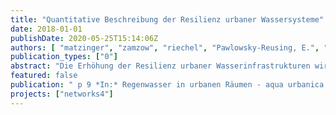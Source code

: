 ```yaml
---
title: "Quantitative Beschreibung der Resilienz urbaner Wassersysteme"
date: 2018-01-01
publishDate: 2020-05-25T15:14:06Z
authors: [ "matzinger", "zamzow", "riechel", "Pawlowsky-Reusing, E.", "rouault" ]
publication_types: ["0"]
abstract: "Die Erhöhung der Resilienz urbaner Wasserinfrastrukturen wird oft als wichtiges Ziel genannt. Eine Literaturstudie zeigt, dass dafür konkretisiert werden muss, um welche Infrastruktur es sich handelt, gegenüber welcher Störung sie resilient sein soll und an welcher Leistung sich die Resilienz zeigen soll. Hier wird darauf aufbauend ein quantitativer Ansatz der Resilienzmessung vorgeschlagen, der die Schwere des Leistungsausfalls gegenüber einem Grenzwert über die Zeit integriert und dieses Integral über das Zeitintervall und den gewählten Grenzwert normiert. Eine beispielhafte Anwendung für Stadtentwässerungsstrategien bei Starkregenereignissen zeigt, dass der vorgeschlagene Ansatz den Vorteil hat, dass Dauer und Ausmaß eines Leistungsausfalls in einem Resilienzwert berücksichtigt werden können. Zudem erlaubt der Ansatz eine Evaluation unterschiedlicher Störungen, beispielsweise durch Systemausfälle. Durch die Normierung wird ein Vergleich unterschiedlicher Leistungen von Wasserinfrastruktur ermöglicht. Allerdings ist die normierte Resilienz stark von der Wahl des Zeitintervalls und des festgelegten Grenzwertes abhängig und damit nicht ohne weiteres auf andere Systeme übertragbar."
featured: false
publication: " p 9 *In:* Regenwasser in urbanen Räumen - aqua urbanica trifft RegenwasserTage. Landau i. d. Pfalz, Germany. 18.-19. Juni 2018"
projects: ["networks4"]
---
```


